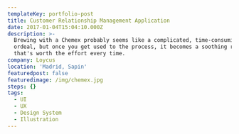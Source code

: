 ```yaml
---
templateKey: portfolio-post
title: Customer Relationship Management Application
date: 2017-01-04T15:04:10.000Z
description: >-
  Brewing with a Chemex probably seems like a complicated, time-consuming
  ordeal, but once you get used to the process, it becomes a soothing ritual
  that's worth the effort every time.
company: Loycus
location: 'Madrid, Sapin'
featuredpost: false
featuredimage: /img/chemex.jpg
steps: {}
tags:
  - UI
  - UX
  - Design System
  - Illustration
---
```


